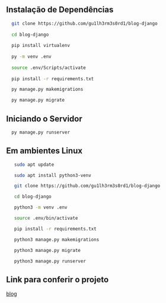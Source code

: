 ## Instalação de Dependências

```bash
  git clone https://github.com/gu1lh3rm3s0rd1/blog-django
  
  cd blog-django
  
  pip install virtualenv
  
  py -m venv .env
  
  source .env/Scripts/activate
  
  pip install -r requirements.txt

  py manage.py makemigrations

  py manage.py migrate
```

## Iniciando o Servidor

```bash
  py manage.py runserver
```

## Em ambientes Linux

```bash
   sudo apt update

   sudo apt install python3-venv

   git clone https://github.com/gu1lh3rm3s0rd1/blog-django

   cd blog-django

   python3 -m venv .env

   source .env/bin/activate

   pip install -r requirements.txt

   python3 manage.py makemigrations

   python3 manage.py migrate

   python3 manage.py runserver
```

## Link para conferir o projeto
[blog](http://3.135.146.163/blog/)
